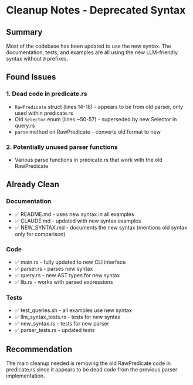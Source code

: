 # Cleanup Notes - Deprecated Syntax

## Summary
Most of the codebase has been updated to use the new syntax. The documentation, tests, and examples are all using the new LLM-friendly syntax without `@` prefixes.

## Found Issues

### 1. Dead code in predicate.rs
- `RawPredicate` struct (lines 14-18) - appears to be from old parser, only used within predicate.rs
- Old `Selector` enum (lines ~50-57) - superseded by new Selector in query.rs
- `parse` method on RawPredicate - converts old format to new

### 2. Potentially unused parser functions
- Various parse functions in predicate.rs that work with the old RawPredicate

## Already Clean

### Documentation
- ✅ README.md - uses new syntax in all examples
- ✅ CLAUDE.md - updated with new syntax examples
- ✅ NEW_SYNTAX.md - documents the new syntax (mentions old syntax only for comparison)

### Code
- ✅ main.rs - fully updated to new CLI interface
- ✅ parser.rs - parses new syntax
- ✅ query.rs - new AST types for new syntax
- ✅ lib.rs - works with parsed expressions

### Tests
- ✅ test_queries.sh - all examples use new syntax
- ✅ llm_syntax_tests.rs - tests for new syntax
- ✅ new_syntax.rs - tests for new parser
- ✅ parser_tests.rs - updated tests

## Recommendation
The main cleanup needed is removing the old RawPredicate code in predicate.rs since it appears to be dead code from the previous parser implementation.